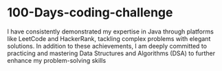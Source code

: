 # 100-Days-coding-challenge
I have consistently demonstrated my expertise in Java through platforms like LeetCode and HackerRank, tackling complex problems with elegant solutions. In addition to these achievements, I am deeply committed to practicing and mastering Data Structures and Algorithms (DSA) to further enhance my problem-solving skills
